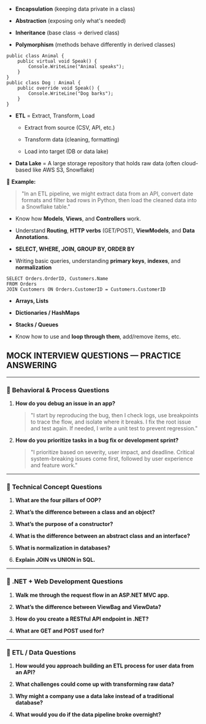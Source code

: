 
- **Encapsulation** (keeping data private in a class)
    
- **Abstraction** (exposing only what's needed)
    
- **Inheritance** (base class → derived class)
    
- **Polymorphism** (methods behave differently in derived classes)

```
public class Animal {
    public virtual void Speak() {
        Console.WriteLine("Animal speaks");
    }
}
public class Dog : Animal {
    public override void Speak() {
        Console.WriteLine("Dog barks");
    }
}

```

- **ETL** = Extract, Transform, Load
    
    - Extract from source (CSV, API, etc.)
        
    - Transform data (cleaning, formatting)
        
    - Load into target (DB or data lake)
        
- **Data Lake** = A large storage repository that holds raw data (often cloud-based like AWS S3, Snowflake)
    

📝 **Example:**

> "In an ETL pipeline, we might extract data from an API, convert date formats and filter bad rows in Python, then load the cleaned data into a Snowflake table."


- Know how **Models**, **Views**, and **Controllers** work.
    
- Understand **Routing**, **HTTP verbs** (GET/POST), **ViewModels**, and **Data Annotations**.

- **SELECT, WHERE, JOIN, GROUP BY, ORDER BY**
    
- Writing basic queries, understanding **primary keys**, **indexes**, and **normalization**

```
SELECT Orders.OrderID, Customers.Name
FROM Orders
JOIN Customers ON Orders.CustomerID = Customers.CustomerID

```

- **Arrays, Lists**
    
- **Dictionaries / HashMaps**
    
- **Stacks / Queues**
    
- Know how to use and **loop through them**, add/remove items, etc.

## MOCK INTERVIEW QUESTIONS — PRACTICE ANSWERING

---

### 🔸 **Behavioral & Process Questions**

1. **How do you debug an issue in an app?**
    
    > "I start by reproducing the bug, then I check logs, use breakpoints to trace the flow, and isolate where it breaks. I fix the root issue and test again. If needed, I write a unit test to prevent regression."
    
2. **How do you prioritize tasks in a bug fix or development sprint?**
    
    > "I prioritize based on severity, user impact, and deadline. Critical system-breaking issues come first, followed by user experience and feature work."
    

---

### 🔸 **Technical Concept Questions**

1. **What are the four pillars of OOP?**
    
2. **What’s the difference between a class and an object?**
    
3. **What’s the purpose of a constructor?**
    
4. **What is the difference between an abstract class and an interface?**
    
5. **What is normalization in databases?**
    
6. **Explain JOIN vs UNION in SQL.**
    

---

### 🔸 **.NET + Web Development Questions**

1. **Walk me through the request flow in an ASP.NET MVC app.**
    
2. **What’s the difference between ViewBag and ViewData?**
    
3. **How do you create a RESTful API endpoint in .NET?**
    
4. **What are GET and POST used for?**
    

---

### 🔸 **ETL / Data Questions**

1. **How would you approach building an ETL process for user data from an API?**
    
2. **What challenges could come up with transforming raw data?**
    
3. **Why might a company use a data lake instead of a traditional database?**
    
4. **What would you do if the data pipeline broke overnight?**
